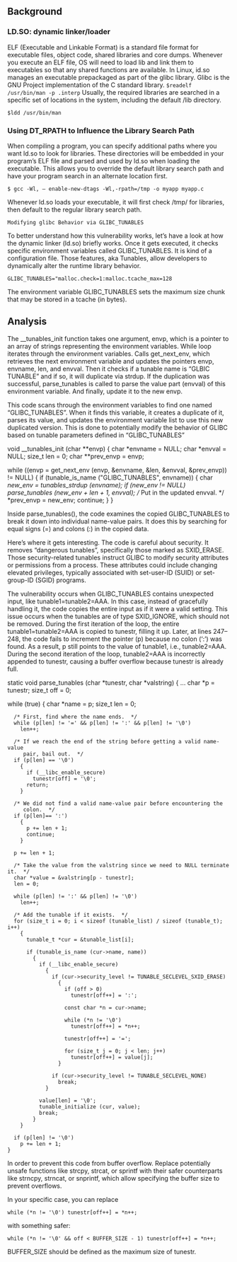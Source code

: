 ## Background

### LD.SO: dynamic linker/loader

ELF (Executable and Linkable Format) is a standard file format for executable files, object code, shared libraries and core dumps. Whenever you execute an ELF file, OS will need to load lib and link them to executables so that any shared functions are available. In Linux, id.so manages an executable prepackaged as part of the glibc library. Glibc is the GNU Project implementation of the C standard library.
`
$readelf /usr/bin/man -p .interp
`
Usually, the required libraries are searched in a specific set of locations in the system, including the default /lib directory.

`$ldd /usr/bin/man`
    
### Using DT_RPATH to Influence the Library Search Path

When compiling a program, you can specify additional paths where you want ld.so to look for libraries. These directories will be embedded in your program’s ELF file and parsed and used by ld.so when loading the executable. This allows you to override the default library search path and have your program search in an alternate location first.

    $ gcc -Wl, — enable-new-dtags -Wl,-rpath=/tmp -o myapp myapp.c

Whenever ld.so loads your executable, it will first check /tmp/ for libraries, then default to the regular library search path.

    Modifying glibc Behavior via GLIBC_TUNABLES

To better understand how this vulnerability works, let’s have a look at how the dynamic linker (ld.so) briefly works. Once it gets executed, it checks specific environment variables called GLIBC_TUNABLES. It is kind of a configuration file. Those features, aka Tunables, allow developers to dynamically alter the runtime library behavior.

    GLIBC_TUNABLES="malloc.check=1:malloc.tcache_max=128

The environment variable GLIBC_TUNABLES sets the maximum size chunk that may be stored in a tcache (in bytes).

## Analysis

The __tunables_init function takes one argument, envp, which is a pointer to an array of strings representing the environment variables. While loop iterates through the environment variables. Calls get_next_env, which retrieves the next environment variable and updates the pointers envp, envname, len, and envval. Then it checks if a tunable name is “GLBIC TUNABLE” and if so, it will duplicate via strdup. If the duplication was successful, parse_tunables is called to parse the value part (envval) of this environment variable. And finally, update it to the new envp.

This code scans through the environment variables to find one named “GLIBC_TUNABLES”. When it finds this variable, it creates a duplicate of it, parses its value, and updates the environment variable list to use this new duplicated version. This is done to potentially modify the behavior of GLIBC based on tunable parameters defined in “GLIBC_TUNABLES”

void
__tunables_init (char **envp)
{
   char *envname = NULL;
   char *envval = NULL;
   size_t len = 0;
   char **prev_envp = envp;

   while ((envp = get_next_env (envp, &envname, &len, &envval, &prev_envp)) != NULL)
{
 if (tunable_is_name ("GLIBC_TUNABLES", envname))
 {
     char *new_env = tunables_strdup (envname);
     if (new_env != NULL)
         parse_tunables (new_env + len + 1, envval);
     /* Put in the updated envval.  */
     *prev_envp = new_env;
     continue;
 }
}

Inside parse_tunables(), the code examines the copied GLIBC_TUNABLES to break it down into individual name-value pairs. It does this by searching for equal signs (=) and colons (:) in the copied data.

Here’s where it gets interesting. The code is careful about security. It removes “dangerous tunables”, specifically those marked as SXID_ERASE. Those security-related tunables instruct GLIBC to modify security attributes or permissions from a process. These attributes could include changing elevated privileges, typically associated with set-user-ID (SUID) or set-group-ID (SGID) programs.

The vulnerability occurs when GLIBC_TUNABLES contains unexpected input, like tunable1=tunable2=AAA. In this case, instead of gracefully handling it, the code copies the entire input as if it were a valid setting. This issue occurs when the tunables are of type SXID_IGNORE, which should not be removed. During the first iteration of the loop, the entire tunable1=tunable2=AAA is copied to tunestr, filling it up. Later, at lines 247–248, the code fails to increment the pointer (p) because no colon (‘:’) was found. As a result, p still points to the value of tunable1, i.e., tunable2=AAA. During the second iteration of the loop, tunable2=AAA is incorrectly appended to tunestr, causing a buffer overflow because tunestr is already full.

static void
parse_tunables (char *tunestr, char *valstring)
{
...
  char *p = tunestr;
  size_t off = 0;

  while (true)
    {
      char *name = p;
      size_t len = 0;

      /* First, find where the name ends.  */
      while (p[len] != '=' && p[len] != ':' && p[len] != '\0')
        len++;

      /* If we reach the end of the string before getting a valid name-value
         pair, bail out.  */
      if (p[len] == '\0')
        {
          if (__libc_enable_secure)
            tunestr[off] = '\0';
          return;
        }

      /* We did not find a valid name-value pair before encountering the
         colon.  */
      if (p[len]== ':')
        {
          p += len + 1;
          continue;
        }

      p += len + 1;

      /* Take the value from the valstring since we need to NULL terminate it.  */
      char *value = &valstring[p - tunestr];
      len = 0;

      while (p[len] != ':' && p[len] != '\0')
        len++;

      /* Add the tunable if it exists.  */
      for (size_t i = 0; i < sizeof (tunable_list) / sizeof (tunable_t); i++)
        {
          tunable_t *cur = &tunable_list[i];

          if (tunable_is_name (cur->name, name))
            {
              if (__libc_enable_secure)
                {
                  if (cur->security_level != TUNABLE_SECLEVEL_SXID_ERASE)
                    {
                      if (off > 0)
                        tunestr[off++] = ':';

                      const char *n = cur->name;

                      while (*n != '\0')
                        tunestr[off++] = *n++;

                      tunestr[off++] = '=';

                      for (size_t j = 0; j < len; j++)
                        tunestr[off++] = value[j];
                    }

                  if (cur->security_level != TUNABLE_SECLEVEL_NONE)
                    break;
                }

              value[len] = '\0';
              tunable_initialize (cur, value);
              break;
            }
        }

      if (p[len] != '\0')
        p += len + 1;
    }

In order to prevent this code from buffer overflow. Replace potentially unsafe functions like strcpy, strcat, or sprintf with their safer counterparts like strncpy, strncat, or snprintf, which allow specifying the buffer size to prevent overflows.

In your specific case, you can replace

    while (*n != '\0') tunestr[off++] = *n++;

with something safer:

    while (*n != '\0' && off < BUFFER_SIZE - 1) tunestr[off++] = *n++;

BUFFER_SIZE should be defined as the maximum size of tunestr.
